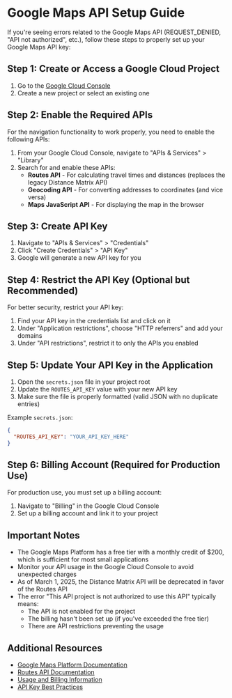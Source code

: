 # Google Maps API Setup Guide

If you're seeing errors related to the Google Maps API (REQUEST_DENIED, "API not authorized", etc.), follow these steps to properly set up your Google Maps API key:

## Step 1: Create or Access a Google Cloud Project

1. Go to the [Google Cloud Console](https://console.cloud.google.com/)
2. Create a new project or select an existing one

## Step 2: Enable the Required APIs

For the navigation functionality to work properly, you need to enable the following APIs:

1. From your Google Cloud Console, navigate to "APIs & Services" > "Library"
2. Search for and enable these APIs:
   - **Routes API** - For calculating travel times and distances (replaces the legacy Distance Matrix API)
   - **Geocoding API** - For converting addresses to coordinates (and vice versa)
   - **Maps JavaScript API** - For displaying the map in the browser

## Step 3: Create API Key

1. Navigate to "APIs & Services" > "Credentials"
2. Click "Create Credentials" > "API Key"
3. Google will generate a new API key for you

## Step 4: Restrict the API Key (Optional but Recommended)

For better security, restrict your API key:

1. Find your API key in the credentials list and click on it
2. Under "Application restrictions", choose "HTTP referrers" and add your domains
3. Under "API restrictions", restrict it to only the APIs you enabled

## Step 5: Update Your API Key in the Application

1. Open the `secrets.json` file in your project root
2. Update the `ROUTES_API_KEY` value with your new API key
3. Make sure the file is properly formatted (valid JSON with no duplicate entries)

Example `secrets.json`:
```json
{
  "ROUTES_API_KEY": "YOUR_API_KEY_HERE"
}
```

## Step 6: Billing Account (Required for Production Use)

For production use, you must set up a billing account:

1. Navigate to "Billing" in the Google Cloud Console
2. Set up a billing account and link it to your project

## Important Notes

- The Google Maps Platform has a free tier with a monthly credit of $200, which is sufficient for most small applications
- Monitor your API usage in the Google Cloud Console to avoid unexpected charges
- As of March 1, 2025, the Distance Matrix API will be deprecated in favor of the Routes API
- The error "This API project is not authorized to use this API" typically means:
  - The API is not enabled for the project
  - The billing hasn't been set up (if you've exceeded the free tier)
  - There are API restrictions preventing the usage

## Additional Resources

- [Google Maps Platform Documentation](https://developers.google.com/maps/documentation)
- [Routes API Documentation](https://developers.google.com/maps/documentation/routes)
- [Usage and Billing Information](https://developers.google.com/maps/documentation/javascript/usage-and-billing)
- [API Key Best Practices](https://developers.google.com/maps/documentation/javascript/get-api-key) 